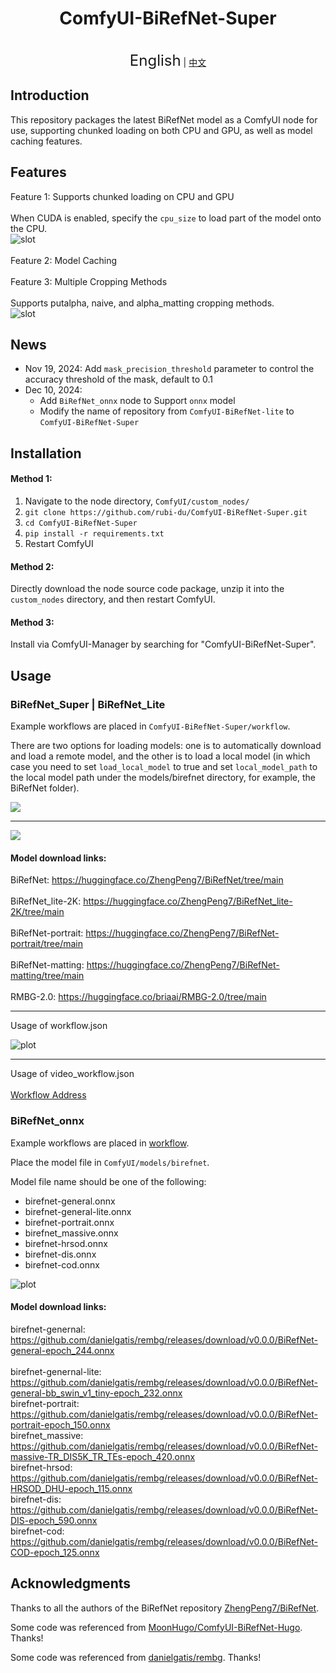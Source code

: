 <h1 align="center">ComfyUI-BiRefNet-Super</h1>  
  
<p align="center">  
    <br><font size=5>English</font>  | <a href="README_CN.md">中文</a>
</p>  
  
## Introduction  
  
This repository packages the latest BiRefNet model as a ComfyUI node for use, supporting chunked loading on both CPU and GPU, as well as model caching features.<br>  
  
## Features  
Feature 1: Supports chunked loading on CPU and GPU<br>  
When CUDA is enabled, specify the `cpu_size` to load part of the model onto the CPU.  
![slot](./assets/feature1.png)<br>  
Feature 2: Model Caching<br>  
Feature 3: Multiple Cropping Methods<br>  
Supports putalpha, naive, and alpha_matting cropping methods.  
![slot](./assets/feature2.png)<br>  
  
## News
- Nov 19, 2024: Add `mask_precision_threshold` parameter to control the accuracy threshold of the mask, default to 0.1<br>
- Dec 10, 2024: 
    - Add `BiRefNet_onnx` node to Support `onnx` model <br>
    - Modify the name of repository from `ComfyUI-BiRefNet-lite` to `ComfyUI-BiRefNet-Super`<br>
## Installation   
  
#### Method 1:  
  
1. Navigate to the node directory, `ComfyUI/custom_nodes/`  
2. `git clone https://github.com/rubi-du/ComfyUI-BiRefNet-Super.git`  
3. `cd ComfyUI-BiRefNet-Super`  
4. `pip install -r requirements.txt`  
5. Restart ComfyUI  
  
#### Method 2:  
Directly download the node source code package, unzip it into the `custom_nodes` directory, and then restart ComfyUI.  
  
#### Method 3:  
Install via ComfyUI-Manager by searching for "ComfyUI-BiRefNet-Super".  
  
## Usage  

### BiRefNet_Super | BiRefNet_Lite
  
Example workflows are placed in `ComfyUI-BiRefNet-Super/workflow`.<br/>  
  
There are two options for loading models: one is to automatically download and load a remote model, and the other is to load a local model (in which case you need to set `load_local_model` to true and set `local_model_path` to the local model path under the models/birefnet directory, for example, the BiRefNet folder).<br/>  
  
![](./assets/9e6bf0f9-67a7-41ea-bc4b-d8352e4fac4a.png)  
___  
  
![](./assets/model_path.png)  
  
#### Model download links:<br/>  
BiRefNet: https://huggingface.co/ZhengPeng7/BiRefNet/tree/main<br/>  
BiRefNet_lite-2K: https://huggingface.co/ZhengPeng7/BiRefNet_lite-2K/tree/main<br/>  
BiRefNet-portrait: https://huggingface.co/ZhengPeng7/BiRefNet-portrait/tree/main<br/>  
BiRefNet-matting: https://huggingface.co/ZhengPeng7/BiRefNet-matting/tree/main<br/>  
RMBG-2.0: https://huggingface.co/briaai/RMBG-2.0/tree/main<br/>  
  
___  
Usage of workflow.json<br/>  
  
![plot](./assets/demo1.png)  
  
___  
Usage of video_workflow.json<br/>  
[Workflow Address](./workflow/video_workflow.json) 

### BiRefNet_onnx
Example workflows are placed in [workflow](./workflow/workflow-onnx.json).<br/>

Place the model file in `ComfyUI/models/birefnet`.<br/>

Model file name should be one of the following:
- birefnet-general.onnx
- birefnet-general-lite.onnx
- birefnet-portrait.onnx
- birefnet_massive.onnx
- birefnet-hrsod.onnx
- birefnet-dis.onnx
- birefnet-cod.onnx


![plot](./assets/demo2.png)  

#### Model download links:<br/>  
birefnet-genernal: https://github.com/danielgatis/rembg/releases/download/v0.0.0/BiRefNet-general-epoch_244.onnx<br/>  
birefnet-genernal-lite: https://github.com/danielgatis/rembg/releases/download/v0.0.0/BiRefNet-general-bb_swin_v1_tiny-epoch_232.onnx<br/> 
birefnet-portrait: https://github.com/danielgatis/rembg/releases/download/v0.0.0/BiRefNet-portrait-epoch_150.onnx <br/> 
birefnet_massive: https://github.com/danielgatis/rembg/releases/download/v0.0.0/BiRefNet-massive-TR_DIS5K_TR_TEs-epoch_420.onnx<br/> 
birefnet-hrsod: https://github.com/danielgatis/rembg/releases/download/v0.0.0/BiRefNet-HRSOD_DHU-epoch_115.onnx <br/> 
birefnet-dis: https://github.com/danielgatis/rembg/releases/download/v0.0.0/BiRefNet-DIS-epoch_590.onnx <br/> 
birefnet-cod: https://github.com/danielgatis/rembg/releases/download/v0.0.0/BiRefNet-COD-epoch_125.onnx <br/> 

  
## Acknowledgments  
  
Thanks to all the authors of the BiRefNet repository [ZhengPeng7/BiRefNet](https://github.com/zhengpeng7/birefnet).  
  
Some code was referenced from [MoonHugo/ComfyUI-BiRefNet-Hugo](https://github.com/MoonHugo/ComfyUI-BiRefNet-Hugo). Thanks!

Some code was referenced from [danielgatis/rembg](https://github.com/danielgatis/rembg). Thanks!
